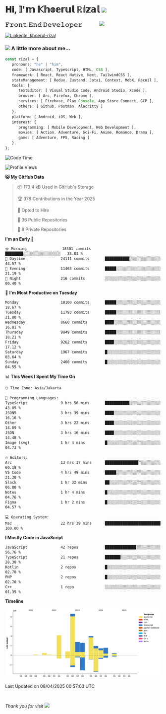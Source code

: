 <h1> 𝐇𝐢, 𝕀'𝕞 𝕂𝕙𝕠𝕖𝕣𝕦𝕝 ℝ𝕚𝕫𝕒𝕝 <img src="https://media.giphy.com/media/mGcNjsfWAjY5AEZNw6/giphy.gif" width="50"></h1>
<img align='right' src="https://media.giphy.com/media/v1.Y2lkPTc5MGI3NjExOWI2ajR2NGJubzBsZHFuaHMwajRrcDNsNXJwOG8yb3F0NjhkNXF4OSZlcD12MV9pbnRlcm5hbF9naWZfYnlfaWQmY3Q9cw/fkZukR450RQ1qnGaq9/giphy.gif" width="200">
<strong style="font-size:20px;">𝙵𝚛𝚘𝚗𝚝 𝙴𝚗𝚍 𝙳𝚎𝚟𝚎𝚕𝚘𝚙𝚎𝚛</strong>
</p></em>

[![LinkedIn: khoerul-rizal](https://img.shields.io/badge/khoerul--rizal-blue?style=flat-square&logo=Linkedin&logoColor=white&link=https://www.linkedin.com/in/khoerul-rizal/)](https://www.linkedin.com/in/khoerul-rizal/)

### <img src="https://media.giphy.com/media/VgCDAzcKvsR6OM0uWg/giphy.gif" width="50"> A little more about me...

```typescript
const rizal = {
   pronouns: "he" | "him",
   code: [ Javascript, Typescript, HTML, CSS ],
   framework: [ React, React Native, Next, TailwindCSS ],
   stateManagement: [ Redux, Zustand, Jotai, Context, MobX, Recoil ],
   tools: {
      textEditor: [ Visual Studio Code, Android Studio, Xcode ],
      browser: [ Arc, Firefox, Chrome ],
      services: [ Firebase, Play Console, App Store Connect, GCP ],
      others: [ Github, Postman, Alacritty ]
   },
   platform: [ Android, iOS, Web ],
   interest: {
      programming: [ Mobile Development, Web Development ],
      movies: [ Action, Adventure, Sci-Fi, Anime, Romance, Drama ],
      game: [ Adventure, FPS, Racing ]
   },
};
```

<!--START_SECTION:waka-->
![Code Time](http://img.shields.io/badge/Code%20Time-2%2C476%20hrs%202%20mins-blue)

![Profile Views](http://img.shields.io/badge/Profile%20Views-0-blue)

**🐱 My GitHub Data** 

> 📦 173.4 kB Used in GitHub's Storage 
 > 
> 🏆 378 Contributions in the Year 2025
 > 
> 💼 Opted to Hire
 > 
> 📜 36 Public Repositories 
 > 
> 🔑 8 Private Repositories 
 > 
**I'm an Early 🐤** 

```text
🌞 Morning                18301 commits       ████████░░░░░░░░░░░░░░░░░   33.83 % 
🌆 Daytime                24111 commits       ███████████░░░░░░░░░░░░░░   44.57 % 
🌃 Evening                11463 commits       █████░░░░░░░░░░░░░░░░░░░░   21.19 % 
🌙 Night                  216 commits         ░░░░░░░░░░░░░░░░░░░░░░░░░   00.40 % 
```
📅 **I'm Most Productive on Tuesday** 

```text
Monday                   10100 commits       █████░░░░░░░░░░░░░░░░░░░░   18.67 % 
Tuesday                  11793 commits       █████░░░░░░░░░░░░░░░░░░░░   21.80 % 
Wednesday                8660 commits        ████░░░░░░░░░░░░░░░░░░░░░   16.01 % 
Thursday                 9849 commits        █████░░░░░░░░░░░░░░░░░░░░   18.21 % 
Friday                   9262 commits        ████░░░░░░░░░░░░░░░░░░░░░   17.12 % 
Saturday                 1967 commits        █░░░░░░░░░░░░░░░░░░░░░░░░   03.64 % 
Sunday                   2460 commits        █░░░░░░░░░░░░░░░░░░░░░░░░   04.55 % 
```


📊 **This Week I Spent My Time On** 

```text
🕑︎ Time Zone: Asia/Jakarta

💬 Programming Languages: 
TypeScript               9 hrs 56 mins       ███████████░░░░░░░░░░░░░░   43.85 % 
JSON5                    3 hrs 39 mins       ████░░░░░░░░░░░░░░░░░░░░░   16.16 % 
Other                    3 hrs 22 mins       ████░░░░░░░░░░░░░░░░░░░░░   14.89 % 
JSON                     3 hrs 16 mins       ████░░░░░░░░░░░░░░░░░░░░░   14.48 % 
Image (svg)              1 hr 4 mins         █░░░░░░░░░░░░░░░░░░░░░░░░   04.73 % 

🔥 Editors: 
Arc                      13 hrs 37 mins      ███████████████░░░░░░░░░░   60.18 % 
VS Code                  4 hrs 49 mins       █████░░░░░░░░░░░░░░░░░░░░   21.30 % 
Slack                    1 hr 32 mins        ██░░░░░░░░░░░░░░░░░░░░░░░   06.80 % 
Notes                    1 hr 4 mins         █░░░░░░░░░░░░░░░░░░░░░░░░   04.76 % 
Figma                    1 hr 2 mins         █░░░░░░░░░░░░░░░░░░░░░░░░   04.57 % 

💻 Operating System: 
Mac                      22 hrs 39 mins      █████████████████████████   100.00 % 
```

**I Mostly Code in JavaScript** 

```text
JavaScript               42 repos            ██████████████░░░░░░░░░░░   56.76 % 
TypeScript               21 repos            ███████░░░░░░░░░░░░░░░░░░   28.38 % 
Kotlin                   2 repos             █░░░░░░░░░░░░░░░░░░░░░░░░   02.70 % 
PHP                      2 repos             █░░░░░░░░░░░░░░░░░░░░░░░░   02.70 % 
C++                      1 repo              ░░░░░░░░░░░░░░░░░░░░░░░░░   01.35 % 
```



**Timeline**

![Lines of Code chart](https://raw.githubusercontent.com/khoerulrizal/khoerulrizal/main/assets/bar_graph.png)


 Last Updated on 08/04/2025 00:57:03 UTC
<!--END_SECTION:waka-->
</details>
<br/>

<em>Thank you for visit</em> <img src="https://media.giphy.com/media/v1.Y2lkPTc5MGI3NjExcHdvNm1qZWtjaGw0ZjdwM3Z3NnY2dHlueTVuODBta2FiY20wM2YybSZlcD12MV9pbnRlcm5hbF9naWZfYnlfaWQmY3Q9cw/tV25tpdKqdFa9x81k2/giphy.gif" width="40">
